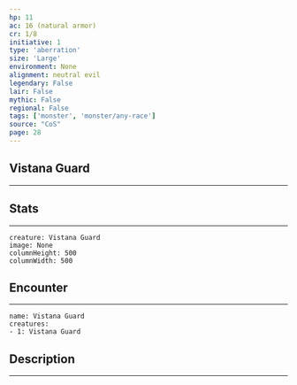 ```yaml
---
hp: 11
ac: 16 (natural armor)
cr: 1/8
initiative: 1
type: 'aberration'    
size: 'Large'
environment: None
alignment: neutral evil
legendary: False
lair: False
mythic: False
regional: False
tags: ['monster', 'monster/any-race']
source: "CoS"
page: 28
---
```


## Vistana Guard
---



## Stats
---

```statblock
creature: Vistana Guard
image: None
columnHeight: 500
columnWidth: 500
```

## Encounter
---

```encounter-table
name: Vistana Guard
creatures:
- 1: Vistana Guard
```

## Description
---




